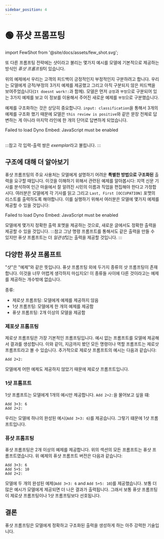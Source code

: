 ```yaml
---
sidebar_position: 4
---
```


# 🟢 퓨샷 프롬프팅

import FewShot from '@site/docs/assets/few_shot.svg';

<div style={{textAlign: 'center'}}>
  <FewShot style={{width:"800px",height:"300px",verticalAlign:"top"}}/>
</div>


또 다른 프롬프팅 전략에는 샷이라고 불리는 몇가지 예시를 모델에 기본적으로 제공하는 방식인 *퓨샷 프롬프팅*이 있습니다.

위의 예제에서 우리는 고객의 피드백이 긍정적인지 부정적인지 구분하려고 합니다. 우리는 모델에게 긍적/부정의 3가지 예제를 제공했고 그리고 아직 구분되지 않은 피드백을 보여주었습니다(`It doesnt work!:`과 함께). 모델은 먼저 `긍정`과 `부정`으로 구분되어 있는 3가지 예제를 보고 이 정보를 이용해서 주어진 새로운 예제를 `부정`으로 구분했습니다.

예제를 구조화하는 것은 상당히 중요합니다. `input: classification`을 통해서 3개의 예제를 구조화 했기 때문에 모델은 `this review is positive`와 같은 문장 전체로 답변하는 게 아니라 마지막 라인에 한 개의 단어로 답변하게 되었습니다. 

<div trydyno-embed="" openai-model="text-davinci-003" initial-prompt="Great product, 10/10: positive\nDidn't work very well: negative\nSuper helpful, worth it: positive\nIt doesnt work!:" initial-response="negative" max-tokens="256" box-rows="5" model-temp="0.0" top-p="0">
    <noscript>Failed to load Dyno Embed: JavaScript must be enabled</noscript>
</div>

<br/>

:::참고
각 입력-출력 쌍은 *exemplar*라고 불립니다.
:::

## 구조에 대해 더 알아보기

퓨샷 프롬프팅의 주요 사용처는 모델에게 설명하기 어려운 **특별한 방법으로 구조화된** 출력을 요구할 때입니다. 이것을 이해하기 위해서 관련된 예제를 알아봅시다: 지역 신문 기사를 분석하여 인근 마을에서 잘 알려진 시민의 이름과 직업을 편집해야 한다고 가정합시다. 여러분은 모델에게 각 기사를 읽고 그리고 `Last, First [OCCUPATION]` 포맷의 리스트를 출력하도록 해야합니다. 이를 실행하기 위해서 여러분은 모델에 몇가지 예제를 제공할 수 있을 것입니다:
 
<div trydyno-embed="" openai-model="text-davinci-003" initial-prompt="In the bustling town of Emerald Hills, a diverse group of individuals made their mark. Sarah Martinez, a dedicated nurse, was known for her compassionate care at the local hospital. David Thompson, an innovative software engineer, worked tirelessly on groundbreaking projects that would revolutionize the tech industry. Meanwhile, Emily Nakamura, a talented artist and muralist, painted vibrant and thought-provoking pieces that adorned the walls of buildings and galleries alike. Lastly, Michael O'Connell, an ambitious entrepreneur, opened a unique, eco-friendly cafe that quickly became the town's favorite meeting spot. Each of these individuals contributed to the rich tapestry of the Emerald Hills community.\n1. Sarah Martinez [NURSE]\n2. David Thompson [SOFTWARE ENGINEER]\n3. Emily Nakamura [ARTIST]\n4. Michael O'Connell [ENTREPRENEUR]\n\nAt the heart of the town, Chef Oliver Hamilton has transformed the culinary scene with his farm-to-table restaurant, Green Plate. Oliver's dedication to sourcing local, organic ingredients has earned the establishment rave reviews from food critics and locals alike.\n\nJust down the street, you'll find the Riverside Grove Library, where head librarian Elizabeth Chen has worked diligently to create a welcoming and inclusive space for all. Her efforts to expand the library's offerings and establish reading programs for children have had a significant impact on the town's literacy rates.\n\nAs you stroll through the charming town square, you'll be captivated by the beautiful murals adorning the walls. These masterpieces are the work of renowned artist, Isabella Torres, whose talent for capturing the essence of Riverside Grove has brought the town to life.\n\nRiverside Grove's athletic achievements are also worth noting, thanks to former Olympic swimmer-turned-coach, Marcus Jenkins. Marcus has used his experience and passion to train the town's youth, leading the Riverside Grove Swim Team to several regional championships.\n1. Oliver Hamilton [CHEF]\n2. Elizabeth Chen [LIBRARIAN]\n3. Isabella Torres [ARTIST]\n4. Marcus Jenkins [COACH]\n\nOak Valley, a charming small town, is home to a remarkable trio of individuals whose skills and dedication have left a lasting impact on the community.\n\nAt the town's bustling farmer's market, you'll find Laura Simmons, a passionate organic farmer known for her delicious and sustainably grown produce. Her dedication to promoting healthy eating has inspired the town to embrace a more eco-conscious lifestyle.\n\nIn Oak Valley's community center, Kevin Alvarez, a skilled dance instructor, has brought the joy of movement to people of all ages. His inclusive dance classes have fostered a sense of unity and self-expression among residents, enriching the local arts scene.\n\nLastly, Rachel O'Connor, a tireless volunteer, dedicates her time to various charitable initiatives. Her commitment to improving the lives of others has been instrumental in creating a strong sense of community within Oak Valley.\n\nThrough their unique talents and unwavering dedication, Laura, Kevin, and Rachel have woven themselves into the fabric of Oak Valley, helping to create a vibrant and thriving small town." initial-response="1. Laura Simmons [FARMER]\n2. Kevin Alvarez [DANCE INSTRUCTOR]\n3. Rachel O'Connor [VOLUNTEER]" max-tokens="616" box-rows="20" model-temp="0" top-p="0">
    <noscript>Failed to load Dyno Embed: JavaScript must be enabled</noscript>
</div>

모델에게 몇가지 정확한 출력 포멧을 제공하는 것으로, 새로운 글에서도 정확한 출력을 제공할 수 있을 것입니다.
:::참고
그냥 명령 프롬프트를 통해서도 같은 출력을 만들 수 있지만 퓨샷 프롬프트는 더 *일관성*있는 출력을 제공할 것입니다.
:::

## 다양한 퓨샷 프롬프트

"샷"은 "예제"와 같은 뜻입니다. 퓨샷 프롬프팅 외에 두가지 종류의 샷 프롬프팅이 존재합니다. 이것을 너무 어렵게 생각하지 마십지오! 이 종류들 사이에 다른 것이라고는 예제를 제공하는 개수밖에 없습니다.

종류:
- 제로샷 프롬프팅: 모델에게 예제를 제공하지 않음
- 1샷 프롬프팅: 모델에게 한 개의 예제를 제공함
- 퓨샷 프롬프팅: 2개 이상의 모델을 제공함 

### 제포샷 프롬프팅

제로샷 프롬프팅은 가장 기본적인 프롬프팅입니다. 예시 없는 프롬프트를 모델에 제공해서 결과를 생성합니다. 이와 같이, 지금까지 봤던 모든 명령이나 역할 프롬프트는 제로샷 프롬프트라고 볼 수 있습니다. 추가적으로 제로샷 프롬프트의 예시는 다음과 같습니다:

```text
Add 2+2:
```

모델에게 어떤 예제도 제공하지 않았기 때문에 제로샷 프롬프트입니다.

### 1샷 프롬프트

1샷 프롬프트는 모델에게 1개의 예시만 제공합니다. `Add 2+2:`을 물어보고 싶을 떄:
   
```text
Add 3+3: 6
Add 2+2:
```

우리는 모델에 하나의 완성된 예시(`Add 3+3: 6`)를 제공습니다. 그렇기 떄문에 1샷 프롬프트입니다.

### 퓨샷 프롬프팅

퓨샷 프롬프팅은 2개 이상의 예제를 제공합니다. 위의 섹션의 모든 프롬프트는 퓨샷 프롬프트였습니다. 위 예제의 퓨샷 프롬프트 버전은 다음과 같습니다:

```text
Add 3+3: 6
Add 5+5: 10
Add 2+2:
```

모델에 두 개의 완성된 예제(`Add 3+3: 6` and `Add 5+5: 10`)를 제공했습니다. 보통 더 많은 예시가 모델에게 제공되면 더 나은 결과가 출력됩니다. 그래서 보통 퓨샷 프롬프팅이 제로샷 프롬프팅이나 1샷 프롬프팅보다 선호됩니다.

## 결론

퓨샷 프롬프팅은 모델에게 정확하고 구조화된 출력을 생성하게 하는 아주 강력한 기술입니다.

 